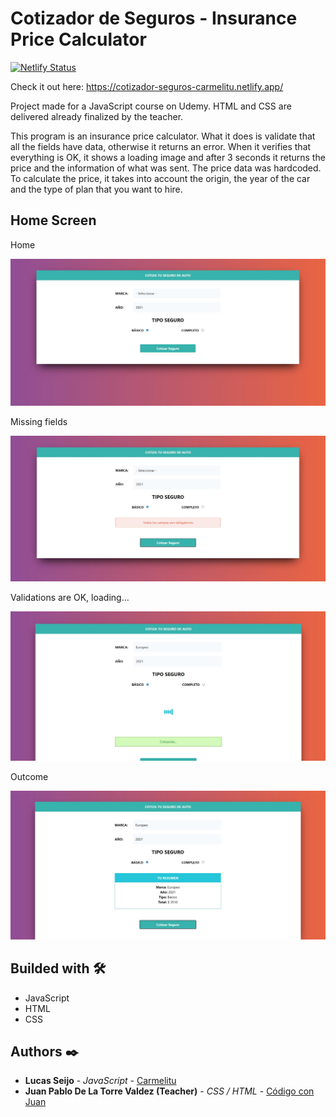 # Cotizador de Seguros - Insurance Price Calculator

[![Netlify Status](https://api.netlify.com/api/v1/badges/385c7ade-dac5-4c09-b649-32a580b0468f/deploy-status)](https://app.netlify.com/sites/cotizador-seguros-carmelitu/deploys)

Check it out here: https://cotizador-seguros-carmelitu.netlify.app/

Project made for a JavaScript course on Udemy. HTML and CSS are delivered already finalized by the teacher.

This program is an insurance price calculator. What it does is validate that all the fields have data, otherwise it returns an error. When it verifies that everything is OK, it shows a loading image and after 3 seconds it returns the price and the information of what was sent. The price data was hardcoded. To calculate the price, it takes into account the origin, the year of the car and the type of plan that you want to hire.

## Home Screen

Home

<img src="https://github.com/Carmelitu/cotizador-seguros/blob/master/Cotiza-home.JPG" style="margin: 0 auto"/>

Missing fields

<img src="https://github.com/Carmelitu/cotizador-seguros/blob/master/Cotiza-error.JPG" style="margin: 0 auto"/>

Validations are OK, loading...

<img src="https://github.com/Carmelitu/cotizador-seguros/blob/master/Cotiza-OK-loading.JPG" style="margin: 0 auto"/>

Outcome

<img src="https://github.com/Carmelitu/cotizador-seguros/blob/master/Cotiza-OK.JPG" style="margin: 0 auto"/>


## Builded with 🛠️

* JavaScript
* HTML
* CSS

## Authors ✒️

* **Lucas Seijo** - *JavaScript* - [Carmelitu](https://github.com/Carmelitu)
* **Juan Pablo De La Torre Valdez (Teacher)** - *CSS / HTML* - [Código con Juan](https://codigoconjuan.com/)
